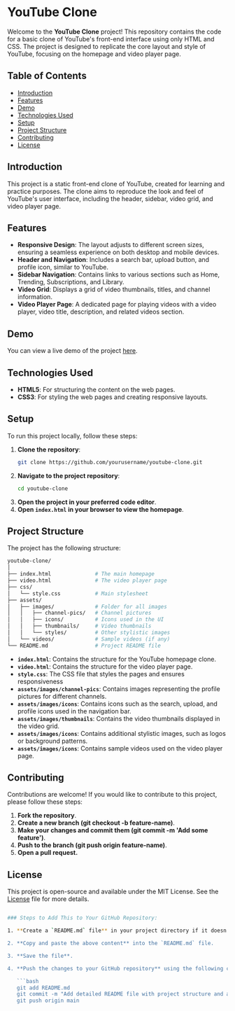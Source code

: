 # YouTube Clone

Welcome to the **YouTube Clone** project! This repository contains the code for a basic clone of YouTube's front-end interface using only HTML and CSS. The project is designed to replicate the core layout and style of YouTube, focusing on the homepage and video player page.

## Table of Contents

- [Introduction](#introduction)
- [Features](#features)
- [Demo](#demo)
- [Technologies Used](#technologies-used)
- [Setup](#setup)
- [Project Structure](#project-structure)
- [Contributing](#contributing)
- [License](#license)

## Introduction

This project is a static front-end clone of YouTube, created for learning and practice purposes. The clone aims to reproduce the look and feel of YouTube's user interface, including the header, sidebar, video grid, and video player page.

## Features

- **Responsive Design**: The layout adjusts to different screen sizes, ensuring a seamless experience on both desktop and mobile devices.
- **Header and Navigation**: Includes a search bar, upload button, and profile icon, similar to YouTube.
- **Sidebar Navigation**: Contains links to various sections such as Home, Trending, Subscriptions, and Library.
- **Video Grid**: Displays a grid of video thumbnails, titles, and channel information.
- **Video Player Page**: A dedicated page for playing videos with a video player, video title, description, and related videos section.

## Demo

You can view a live demo of the project [here](#).

## Technologies Used

- **HTML5**: For structuring the content on the web pages.
- **CSS3**: For styling the web pages and creating responsive layouts.

## Setup

To run this project locally, follow these steps:

1. **Clone the repository**:
   ```bash
   git clone https://github.com/yourusername/youtube-clone.git

2. **Navigate to the project repository**:
   ```bash
   cd youtube-clone

3. **Open the project in your preferred code editor**.
4. **Open `index.html` in your browser to view the homepage**.

## Project Structure

The project has the following structure:
```bash
youtube-clone/
│
├── index.html              # The main homepage
├── video.html              # The video player page
├── css/
│   └── style.css           # Main stylesheet
├── assets/
│   ├── images/             # Folder for all images
│   │   ├── channel-pics/   # Channel pictures
│   │   ├── icons/          # Icons used in the UI
│   │   ├── thumbnails/     # Video thumbnails
│   │   └── styles/         # Other stylistic images
│   └── videos/             # Sample videos (if any)
└── README.md               # Project README file
```

- **`index.html`**: Contains the structure for the YouTube homepage clone.
- **`video.html`**: Contains the structure for the video player page.
- **`style.css`**: The CSS file that styles the pages and ensures responsiveness
- **`assets/images/channel-pics`**: Contains images representing the profile pictures for different channels.
- **`assets/images/icons`**: Contains icons such as the search, upload, and profile icons used in the navigation bar.
- **`assets/images/thumbnails`**: Contains the video thumbnails displayed in the video grid.
- **`assets/images/icons`**: Contains additional stylistic images, such as logos or background patterns.
- **`assets/images/icons`**: Contains sample videos used on the video player page.

## Contributing

Contributions are welcome! If you would like to contribute to this project, please follow these steps:
1. **Fork the repository**.
2. **Create a new branch (git checkout -b feature-name)**.
3. **Make your changes and commit them (git commit -m 'Add some feature')**.
4. **Push to the branch (git push origin feature-name)**.
5. **Open a pull request.**

## License

This project is open-source and available under the MIT License. See the [License](#) file for more details.
```bash

### Steps to Add This to Your GitHub Repository:

1. **Create a `README.md` file** in your project directory if it doesn't exist already.

2. **Copy and paste the above content** into the `README.md` file.

3. **Save the file**.

4. **Push the changes to your GitHub repository** using the following commands:

   ```bash
   git add README.md
   git commit -m "Add detailed README file with project structure and assets information"
   git push origin main
```


